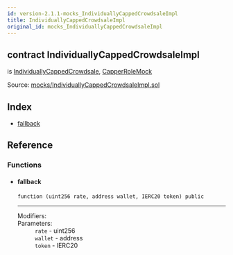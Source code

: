 ```yaml
---
id: version-2.1.1-mocks_IndividuallyCappedCrowdsaleImpl
title: IndividuallyCappedCrowdsaleImpl
original_id: mocks_IndividuallyCappedCrowdsaleImpl
---
```


<div class="contract-doc"><div class="contract"><h2 class="contract-header"><span class="contract-kind">contract</span> IndividuallyCappedCrowdsaleImpl</h2><p class="base-contracts"><span>is</span> <a href="crowdsale_validation_IndividuallyCappedCrowdsale.html">IndividuallyCappedCrowdsale</a><span>, </span><a href="mocks_CapperRoleMock.html">CapperRoleMock</a></p><div class="source">Source: <a href="https://github.com/OpenZeppelin/zeppelin-solidity/blob/v2.1.1/contracts/mocks/IndividuallyCappedCrowdsaleImpl.sol" target="_blank">mocks/IndividuallyCappedCrowdsaleImpl.sol</a></div></div><div class="index"><h2>Index</h2><ul><li><a href="mocks_IndividuallyCappedCrowdsaleImpl.html#">fallback</a></li></ul></div><div class="reference"><h2>Reference</h2><div class="functions"><h3>Functions</h3><ul><li><div class="item function"><span id="fallback" class="anchor-marker"></span><h4 class="name">fallback</h4><div class="body"><code class="signature">function <strong></strong><span>(uint256 rate, address wallet, IERC20 token) </span><span>public </span></code><hr/><dl><dt><span class="label-modifiers">Modifiers:</span></dt><dd></dd><dt><span class="label-parameters">Parameters:</span></dt><dd><div><code>rate</code> - uint256</div><div><code>wallet</code> - address</div><div><code>token</code> - IERC20</div></dd></dl></div></div></li></ul></div></div></div>
